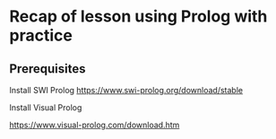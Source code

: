 # Recap of lesson using Prolog with practice

## Prerequisites

Install SWI Prolog
https://www.swi-prolog.org/download/stable


Install Visual Prolog

https://www.visual-prolog.com/download.htm